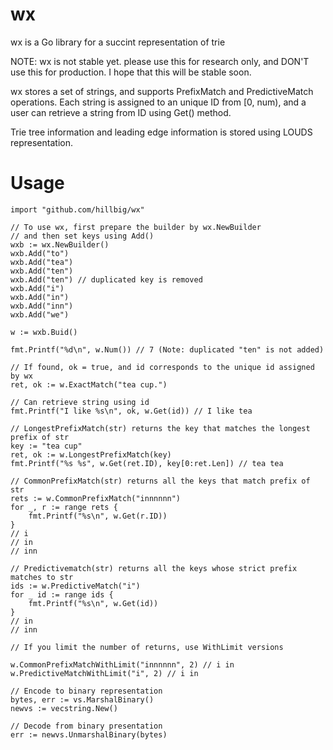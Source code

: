 wx
=========

wx is a Go library for a succint representation of trie

NOTE: wx is not stable yet. please use this for research only, and DON'T use this for production.
I hope that this will be stable soon.

wx stores a set of strings, and supports PrefixMatch and PredictiveMatch operations.
Each string is assigned to an unique ID from [0, num), and a user can retrieve a string
from ID using Get() method.

Trie tree information and leading edge information is stored using LOUDS representation.

Usage
=====
```
import "github.com/hillbig/wx"

// To use wx, first prepare the builder by wx.NewBuilder
// and then set keys using Add()
wxb := wx.NewBuilder()
wxb.Add("to")
wxb.Add("tea")
wxb.Add("ten")
wxb.Add("ten") // duplicated key is removed
wxb.Add("i")
wxb.Add("in")
wxb.Add("inn")
wxb.Add("we")

w := wxb.Buid()

fmt.Printf("%d\n", w.Num()) // 7 (Note: duplicated "ten" is not added)

// If found, ok = true, and id corresponds to the unique id assigned by wx
ret, ok := w.ExactMatch("tea cup.")

// Can retrieve string using id
fmt.Printf("I like %s\n", ok, w.Get(id)) // I like tea

// LongestPrefixMatch(str) returns the key that matches the longest prefix of str
key := "tea cup"
ret, ok := w.LongestPrefixMatch(key)
fmt.Printf("%s %s", w.Get(ret.ID), key[0:ret.Len]) // tea tea

// CommonPrefixMatch(str) returns all the keys that match prefix of str
rets := w.CommonPrefixMatch("innnnnn")
for _, r := range rets {
	fmt.Printf("%s\n", w.Get(r.ID))
}
// i
// in
// inn

// Predictivematch(str) returns all the keys whose strict prefix matches to str
ids := w.PredictiveMatch("i")
for _ id := range ids {
	fmt.Printf("%s\n", w.Get(id))
}
// in
// inn

// If you limit the number of returns, use WithLimit versions

w.CommonPrefixMatchWithLimit("innnnnn", 2) // i in
w.PredictiveMatchWithLimit("i", 2) // i in

// Encode to binary representation
bytes, err := vs.MarshalBinary()
newvs := vecstring.New()

// Decode from binary presentation
err := newvs.UnmarshalBinary(bytes)
```
